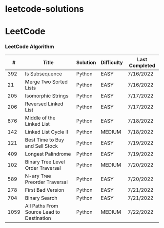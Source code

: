 # leetcode-solutions
LeetCode
========

### LeetCode Algorithm

| # | Title | Solution | Difficulty | Last Completed |
|---| ----- | -------- | ---------- | -------------- |
|392| Is Subsequence | Python | EASY |7/16/2022|
|21| Merge Two Sorted Lists | Python | EASY |7/16/2022|
|205| Isomorphic Strings | Python | EASY |7/17/2022|
|206| Reversed Linked List | Python | EASY |7/17/2022|
|876| Middle of the Linked List | Python | EASY | 7/18/2022 |
|142| Linked List Cycle II | Python | MEDIUM | 7/18/2022 |
|121| Best Time to Buy and Sell Stock | Python | EASY | 7/19/2022 |
|409| Longest Palindrome | Python | EASY | 7/19/2022 |
|102| Binary Tree Level Order Traversal | Python | MEDIUM | 7/20/2022 |
|589| N-ary Tree Preorder Traversal | Python | EASY | 7/20/2022 |
|278| First Bad Version | Python | EASY | 7/21/2022 |
|704| Binary Search | Python | EASY | 7/21/2022 |
|1059| All Paths From Source Lead to Destination | Python | MEDIUM | 7/22/2022 |
